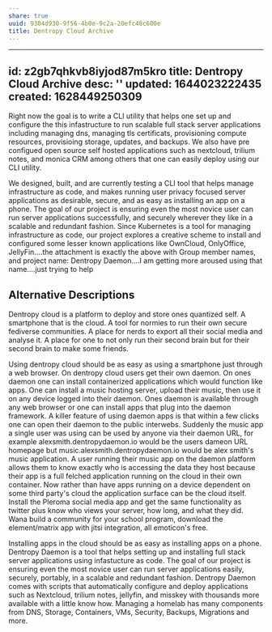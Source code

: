 ```yaml
---
share: true
uuid: 9304d930-9f56-4b0e-9c2a-20efc48c600e
title: Dentropy Cloud Archive
---
```

---
id: z2gb7qhkvb8iyjod87m5kro
title: Dentropy Cloud Archive
desc: ''
updated: 1644023222435
created: 1628449250309
---

Right now the goal is to write a CLI utility that helps one set up and configure the this infastructure to run scalable full stack server applications including managing dns, managing tls certificats, provisioning compute resources, provisioing storage, updates, and backups. We also have pre configued open source self hosted applications such as nextcloud, trilium notes, and monica CRM among others that one can easily deploy using our CLI utility.

We designed, built, and are currently testing a CLI tool that helps manage infrastructure as code, and makes running user privacy focused server applications as desirable, secure, and as easy as installing an app on a phone. The goal of our project is ensuring even the most novice user can run server applications successfully, and securely wherever they like in a scalable and redundant fashion. Since Kubernetes is a tool for managing infrastructure as code, our project explores a creative scheme to install and configured some lesser known applications like OwnCloud, OnlyOffice, JellyFin....the attachment is exactly the above with Group member names, and project name: Dentropy Daemon....I am getting more aroused using that name....just trying to help

  
## Alternative Descriptions

Dentropy cloud is a platform to deploy and store ones quantized self. A smartphone that is the cloud. A tool for normies to run their own secure fediverse communities. A place for nerds to export all their social media and analyse it. A place for one to not only run their second brain but for their second brain to make some friends.

Using dentropy cloud should be as easy as using a smartphone just through a web browser. On dentropy cloud users get their own daemon. On ones daemon one can install containerized applications which would function like apps. One can install a music hosting server, upload their music, then use it on any device logged into their daemon. Ones daemon is available through any web browser or one can install apps that plug into the daemon framework. A killer feature of using daemon apps is that within a few clicks one can open their daemon to the public interwebs. Suddenly the music app a single user was using can be used by anyone via their daemon URL, for example alexsmith.dentropydaemon.io would be the users dameon URL homepage but music.alexsmith.dentropydaemon.io would be alex smith's music application. A user running their music app on the daemon platform allows them to know exactly who is accessing the data they host because their app is a full felched application running on the cloud in their own container. Now rather than have apps running on a device dependent on some third party's cloud the application surface can be the cloud itself. Install the Pleroma social media app and get the same functionality as twitter plus know who views your server, how long, and what they did. Wana build a community for your school program, download the element/matrix app with jitsi integration, all emoticon's free.

Installing apps in the cloud should be as easy as installing apps on a phone. Dentropy Daemon is a tool that helps setting up and installing full stack server applications using infastucture as code. The goal of our project is ensuring even the most novice user can run server applications easily, securely, portably, in a scalable and redundant fashion. Dentropy Daemon comes with scripts that automatically configure and deploy applications such as Nextcloud, trilium notes, jellyfin, and misskey with thousands more available with a little know how. Managing a homelab has many components from DNS, Storage, Containers, VMs, Security, Backups, Migrations and more.